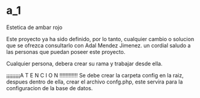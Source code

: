# a_1
Estetica de ambar rojo

Este proyecto ya ha sido definido, por lo tanto, cualquier cambio o solucion que se ofrezca consultarlo con Adal Mendez Jimenez. un cordial saludo a las personas que puedan poseer este proyecto.

Cualquier persona, debera crear su rama y trabajar desde ella.

¡¡¡¡¡¡¡¡¡A T E N C I O N !!!!!!!!!!!!
      Se debe crear la carpeta config en la raiz, despues dentro de ella, crear el archivo confg.php, este servira para la configuracion de la base de datos.